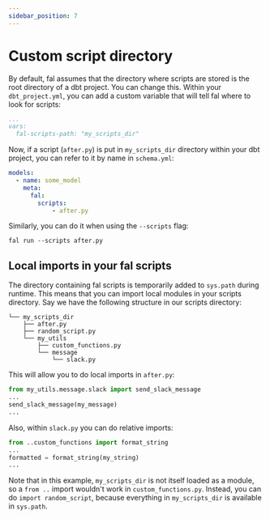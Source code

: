 ```yaml
---
sidebar_position: 7
---
```


# Custom script directory
By default, fal assumes that the directory where scripts are stored is the root directory of a dbt project. You can change this. Within your `dbt_project.yml`, you can add a custom variable that will tell fal where to look for scripts:
```yaml
...
vars:
  fal-scripts-path: "my_scripts_dir"
```
Now, if a script (`after.py`) is put in `my_scripts_dir` directory within your dbt project, you can refer to it by name in `schema.yml`:
```yaml
models:
  - name: some_model
    meta:
      fal:
        scripts:
            - after.py
```
Similarly, you can do it when using the `--scripts` flag:
```
fal run --scripts after.py
```

## Local imports in your fal scripts
The directory containing fal scripts is temporarily added to `sys.path` during runtime. This means that you can import local modules in your scripts directory. Say we have the following structure in our scripts directory:

```
└── my_scripts_dir
    ├── after.py
    ├── random_script.py
    └── my_utils
        ├── custom_functions.py
        └── message
            └── slack.py
```

This will allow you to do local imports in `after.py`:

```python
from my_utils.message.slack import send_slack_message
...
send_slack_message(my_message)
...
```

Also, within `slack.py` you can do relative imports:

```python
from ..custom_functions import format_string
...
formatted = format_string(my_string)
...
```

Note that in this example, `my_scripts_dir` is not itself loaded as a module, so a `from ..` import wouldn't work in `custom_functions.py`. Instead, you can do `import random_script`, because everything in `my_scripts_dir` is available in `sys.path`.
